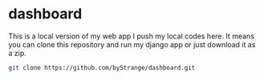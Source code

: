 # dashboard
This is a local version of my web app
I push my local codes here. It means you can clone this repository and run my django app or just download it as a zip.
```bash
git clone https://github.com/byStrange/dashboard.git
```
